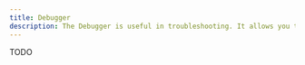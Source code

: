 ```yaml
---
title: Debugger
description: The Debugger is useful in troubleshooting. It allows you to evaluate feature flags from the Unlaunch Console and see the evaluation reason so you can understand why certain variation is being returned.
---
```


TODO